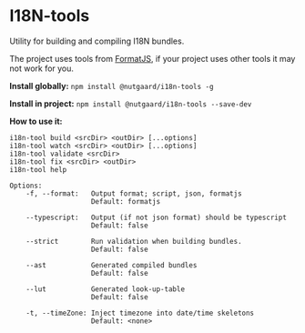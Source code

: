 # I18N-tools

Utility for building and compiling I18N bundles.

The project uses tools from [FormatJS](https://formatjs.io/), if your project uses other tools it may not work for you.

**Install globally:**
`npm install @nutgaard/i18n-tools -g`

**Install in project:**
`npm install @nutgaard/i18n-tools --save-dev`

**How to use it:**

```
i18n-tool build <srcDir> <outDir> [...options]
i18n-tool watch <srcDir> <outDir> [...options]
i18n-tool validate <srcDir>
i18n-tool fix <srcDir> <outDir>
i18n-tool help

Options:
    -f, --format:   Output format; script, json, formatjs
                    Default: formatjs

    --typescript:   Output (if not json format) should be typescript
                    Default: false

    --strict        Run validation when building bundles.
                    Default: false

    --ast           Generated compiled bundles
                    Default: false

    --lut           Generated look-up-table
                    Default: false

    -t, --timeZone: Inject timezone into date/time skeletons
                    Default: <none>
```
